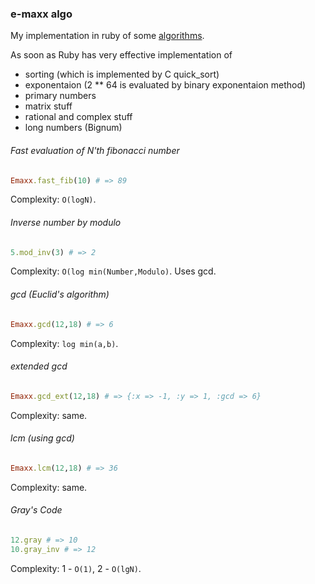 ### e-maxx algo

My implementation in ruby of some [algorithms](http://e-maxx.ru/algo/).

As soon as Ruby has very effective implementation of 
- sorting (which is implemented by C quick_sort)
- exponentaion (2 ** 64 is evaluated by binary exponentaion method)
- primary numbers
- matrix stuff
- rational and complex stuff
- long numbers (Bignum)

###### Fast evaluation of N'th fibonacci number
```ruby
Emaxx.fast_fib(10) # => 89
```

Complexity: `O(logN)`. 

###### Inverse number by modulo
```ruby
5.mod_inv(3) # => 2
```

Complexity: `O(log min(Number,Modulo)`. Uses gcd. 

###### gcd (Euclid's algorithm)
```ruby
Emaxx.gcd(12,18) # => 6
```

Complexity: `log min(a,b)`.

###### extended gcd

```ruby
Emaxx.gcd_ext(12,18) # => {:x => -1, :y => 1, :gcd => 6}
```

Complexity: same.

###### lcm (using gcd)

```ruby
Emaxx.lcm(12,18) # => 36
```

Complexity: same.

###### Gray's Code

```ruby
12.gray # => 10
10.gray_inv # => 12
```

Complexity: 1 - `O(1)`, 2 - `O(lgN)`.
